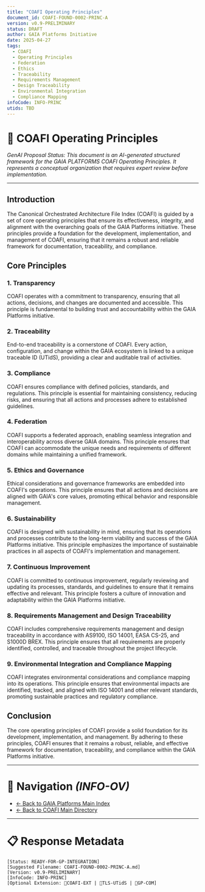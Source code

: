 ```yaml
---
title: "COAFI Operating Principles"
document_id: COAFI-FOUND-0002-PRINC-A
version: v0.9-PRELIMINARY
status: DRAFT
author: GAIA Platforms Initiative
date: 2025-04-27
tags:
  - COAFI
  - Operating Principles
  - Federation
  - Ethics
  - Traceability
  - Requirements Management
  - Design Traceability
  - Environmental Integration
  - Compliance Mapping
infoCode: INFO-PRINC
utids: TBD
---
```


# 📜 COAFI Operating Principles

*GenAI Proposal Status: This document is an AI-generated structured framework for the GAIA PLATFORMS COAFI Operating Principles. It represents a conceptual organization that requires expert review before implementation.*

---

## Introduction

The Canonical Orchestrated Architecture File Index (COAFI) is guided by a set of core operating principles that ensure its effectiveness, integrity, and alignment with the overarching goals of the GAIA Platforms initiative. These principles provide a foundation for the development, implementation, and management of COAFI, ensuring that it remains a robust and reliable framework for documentation, traceability, and compliance.

## Core Principles

### 1. Transparency

COAFI operates with a commitment to transparency, ensuring that all actions, decisions, and changes are documented and accessible. This principle is fundamental to building trust and accountability within the GAIA Platforms initiative.

### 2. Traceability

End-to-end traceability is a cornerstone of COAFI. Every action, configuration, and change within the GAIA ecosystem is linked to a unique traceable ID (UTidS), providing a clear and auditable trail of activities.

### 3. Compliance

COAFI ensures compliance with defined policies, standards, and regulations. This principle is essential for maintaining consistency, reducing risks, and ensuring that all actions and processes adhere to established guidelines.

### 4. Federation

COAFI supports a federated approach, enabling seamless integration and interoperability across diverse GAIA domains. This principle ensures that COAFI can accommodate the unique needs and requirements of different domains while maintaining a unified framework.

### 5. Ethics and Governance

Ethical considerations and governance frameworks are embedded into COAFI's operations. This principle ensures that all actions and decisions are aligned with GAIA's core values, promoting ethical behavior and responsible management.

### 6. Sustainability

COAFI is designed with sustainability in mind, ensuring that its operations and processes contribute to the long-term viability and success of the GAIA Platforms initiative. This principle emphasizes the importance of sustainable practices in all aspects of COAFI's implementation and management.

### 7. Continuous Improvement

COAFI is committed to continuous improvement, regularly reviewing and updating its processes, standards, and guidelines to ensure that it remains effective and relevant. This principle fosters a culture of innovation and adaptability within the GAIA Platforms initiative.

### 8. Requirements Management and Design Traceability

COAFI includes comprehensive requirements management and design traceability in accordance with AS9100, ISO 14001, EASA CS-25, and S1000D BREX. This principle ensures that all requirements are properly identified, controlled, and traceable throughout the project lifecycle.

### 9. Environmental Integration and Compliance Mapping

COAFI integrates environmental considerations and compliance mapping into its operations. This principle ensures that environmental impacts are identified, tracked, and aligned with ISO 14001 and other relevant standards, promoting sustainable practices and regulatory compliance.

## Conclusion

The core operating principles of COAFI provide a solid foundation for its development, implementation, and management. By adhering to these principles, COAFI ensures that it remains a robust, reliable, and effective framework for documentation, traceability, and compliance within the GAIA Platforms initiative.

---

# 🧭 Navigation *(INFO-OV)*
- [← Back to GAIA Platforms Main Index](../../README.md)
- [← Back to COAFI Main Directory](../README.md)

---

# 📋 Response Metadata
```plaintext
[Status: READY-FOR-GP-INTEGRATION]
[Suggested Filename: COAFI-FOUND-0002-PRINC-A.md]
[Version: v0.9-PRELIMINARY]
[InfoCode: INFO-PRINC]
[Optional Extension: 🔹COAFI-EXT | 🔹TLS-UTidS | 🔹GP-COM]
```
